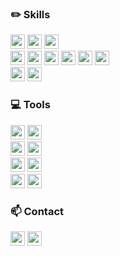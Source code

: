 <!--<a href="https://git.io/typing-svg"><img src="https://readme-typing-svg.demolab.com?font=Modak&size=45&duration=3000&pause=1000&color=000000&center=true&vCenter=true&width=500&height=100&lines=Hello%2C+World!+I'm+jieun!" alt="Typing SVG" /></a>-->

<h3>✏️ Skills</h3> 
<div> 
  <!-- Languages -->
  <img src="https://img.shields.io/badge/Java-007396?style=flat&logo=java&logoColor=white" style="height:23px;" /> 
  <img src="https://img.shields.io/badge/JavaScript-F7DF1E?style=flat&logo=javascript&logoColor=black" style="height:23px;" /> 
  <img src="https://img.shields.io/badge/TypeScript-3178C6?style=flat&logo=typescript&logoColor=white" style="height:23px;" /> 
  <br/>
  <!-- Frameworks / Backend -->
  <img src="https://img.shields.io/badge/Spring-6DB33F?style=flat&logo=spring&logoColor=white" style="height:23px;" /> 
  <img src="https://img.shields.io/badge/Node.js-339933?style=flat&logo=node.js&logoColor=white" style="height:23px;" />
  <img src="https://img.shields.io/badge/NestJS-E0234E?style=flat&logo=nestjs&logoColor=white" style="height:23px;" />
  <img src="https://img.shields.io/badge/Express-000000?style=flat&logo=express&logoColor=white" style="height:23px;" />
  <img src="https://img.shields.io/badge/JWT-000000?style=flat&logo=jsonwebtokens&logoColor=white" style="height:23px;" />
  <img src="https://img.shields.io/badge/Socket.IO-010101?style=flat&logo=socketdotio&logoColor=white" style="height:23px;" />
  <br/>
  <!-- Database / ORM -->
  <img src="https://img.shields.io/badge/MySQL-4479A1?style=flat&logo=mysql&logoColor=white" style="height:23px;" /> 
  <img src="https://img.shields.io/badge/Prisma-2D3748?style=flat&logo=prisma&logoColor=white" style="height:23px;" /> 
</div>

<h3>💻 Tools</h3>
<div>
  <!-- Version Control -->
  <img src="https://img.shields.io/badge/Git-F05032?style=flat&logo=git&logoColor=white" style="height:23px;" /> 
  <img src="https://img.shields.io/badge/GitHub-181717?style=flat&logo=github&logoColor=white" style="height:23px;" />
  <br/>
  <!-- API Documentation / Testing -->
  <img src="https://img.shields.io/badge/Swagger-85EA2D?style=flat&logo=swagger&logoColor=black" style="height:23px;" />
  <img src="https://img.shields.io/badge/Postman-FF6C37?style=flat&logo=postman&logoColor=white" style="height:23px;" />
  <br/>
  <!-- Dev Tools / Linter / Formatter -->
  <img src="https://img.shields.io/badge/Prettier-F7B93E?style=flat&logo=prettier&logoColor=black" style="height:23px;" />
  <img src="https://img.shields.io/badge/ESLint-4B32C3?style=flat&logo=eslint&logoColor=white" style="height:23px;" />
  <br/>
  <!-- Infra / DevOps -->
  <img src="https://img.shields.io/badge/Docker-2496ED?style=flat&logo=docker&logoColor=white" style="height:23px;" />
  <img src="https://img.shields.io/badge/Traefik-24A1C1?style=flat&logo=traefikproxy&logoColor=white" style="height:23px;" />
</div>

<h3>📫 Contact</h3> 
<div> 
  <a href="https://yje44428.tistory.com"><img src="https://img.shields.io/badge/TISTORY-FF5722?style=flat&logo=tistory&logoColor=ffffff" style="height:23px;" /></a> 
  <a href="mailto:c0d1ngyje@gmail.com"><img src="https://img.shields.io/badge/Gmail-D14836?style=flat&logo=gmail&logoColor=white" style="height:23px;" /></a> 
</div> 

<!-- 
<h3>📊 GitHub Stats</h3> 
<div> 
  <a href="https://github.com/yxxjxxeee"><img src="https://github-readme-stats.vercel.app/api?username=yxxjxxeee&hide=stars&count_private=true" alt="yxxjxxeee's GitHub stats"/></a> 
  <a href="https://github.com/yxxjxxeee"><img src="https://github-readme-stats.vercel.app/api/top-langs/?username=yxxjxxeee&layout=compact" alt="Top languages"/></a> 
</div>
-->
